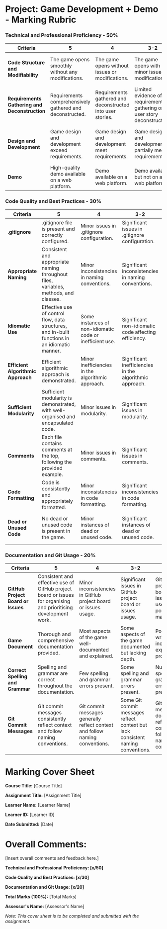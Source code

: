 # Project: Game Development + Demo - Marking Rubric

### Technical and Professional Proficiency - 50%

| **Criteria**                                  | **5**                                                         | **4**                                                      | **3-2**                                                                  | **1-0**                                                                     |
| --------------------------------------------- | ------------------------------------------------------------- | ---------------------------------------------------------- | ------------------------------------------------------------------------ | --------------------------------------------------------------------------- |
| **Code Structure and Modifiability**          | The game opens smoothly without any modifications.     | The game opens without issues or modifications.     | The game opens with minor issues or modifications.                | The game fails to open or requires significant modifications.        |
| **Requirements Gathering and Deconstruction** | Requirements comprehensively gathered and deconstructed.      | Requirements gathered and deconstructed into user stories. | Limited evidence of requirements gathering or user story deconstruction. | No evidence of requirements gathering or user story deconstruction.         |
| **Design and Development**                    | Game design and development exceed requirements.       | Game design and development meet requirements.      | Game design and development partially meet requirements.          | Game design and development significantly deviate from requirements. |
| **Demo**                                      | High-quality demo available on a web platform.                       | Demo available on a web platform.                                | Demo available but not on a web platform.                                       | No demo available or not on a web platform.                                     |

### Code Quality and Best Practices - 30%

| **Criteria**               | **5**                                                                                          | **4**                                                    | **3-2**                                                 | **1-0**                                                  |
| -------------------------- | ---------------------------------------------------------------------------------------------- | -------------------------------------------------------- | ------------------------------------------------------- | -------------------------------------------------------- |
| **.gitignore**       | .gitignore file is present and correctly configured.                         | Minor issues in .gitignore configuration.                | Significant issues in .gitignore configuration.         | Missing or incorrect .gitignore file.                    |
| **Appropriate Naming**     | Consistent and appropriate naming throughout files, variables, methods, and classes.           | Minor inconsistencies in naming conventions.             | Significant inconsistencies in naming conventions.      | Naming conventions are not followed.                     |
| **Idiomatic Use**          | Effective use of control flow, data structures, and in-built functions in an idiomatic manner. | Some instances of non-idiomatic code or inefficient use. | Significant non-idiomatic code affecting efficiency.    | Poor use of control flow, data structures, or functions. |
| **Efficient Algorithmic Approach** | Efficient algorithmic approach is demonstrated.                                                | Minor inefficiencies in the algorithmic approach.        | Significant inefficiencies in the algorithmic approach. | Poor or non-efficient algorithmic approach.              |
| **Sufficient Modularity**             | Sufficient modularity is demonstrated, with well-organised and encapsulated code.              | Minor issues in modularity.                              | Significant issues in modularity.                       | Lack of modularity, code is not well-organised.          |
| **Comments**               | Each file contains comments at the top, following the provided example.                        | Minor issues in comments.                                | Significant issues in comments.                         | Missing or incorrect comments.                           |
| **Code Formatting**        | Code is consistently and appropriately formatted.                                              | Minor inconsistencies in code formatting.                | Significant inconsistencies in code formatting.         | Poor or non-consistent code formatting.                  |
| **Dead or Unused Code**    | No dead or unused code is present in the game.                                          | Minor instances of dead or unused code.                  | Significant instances of dead or unused code.           | Widespread presence of dead or unused code.              |

### Documentation and Git Usage - 20%

| **Criteria**                        | **5**                                                                         | **4**                                                                     | **3-2**                                                                         | **1-0**                                                                         |
| ----------------------------------- | ----------------------------------------------------------------------------- | ------------------------------------------------------------------------- | ------------------------------------------------------------------------------- | ------------------------------------------------------------------------------- |
| **GitHub Project Board or Issues**                    | Consistent and effective use of GitHub project board or issues for organising and prioritising development work. | Minor inconsistencies in GitHub project board or issues usage. | Significant issues in GitHub project board or issues usage.   | GitHub project board or issues is not used or poorly maintained. |
| **Game Document**                   | Thorough and comprehensive documentation provided.                           | Most aspects of the game well-documented and explained.                   | Some aspects of the game documented but lacking depth.                          | Poorly written or incomplete explanation provided.                              |
| **Correct Spelling and Grammar**    | Spelling and grammar are correct throughout the documentation.               | Few spelling and grammar errors present.                                  | Some spelling and grammar errors present.                                      | Numerous spelling and grammar errors present.                                  |
| **Git Commit Messages**             | Git commit messages consistently reflect context and follow naming conventions. | Git commit messages generally reflect context and follow naming conventions. | Some Git commit messages reflect context but lack consistent naming conventions. | Git commit messages do not reflect context or follow naming conventions.       |
      

# Marking Cover Sheet

**Course Title:** [Course Title]

**Assignment Title:** [Assignment Title]

**Learner Name:** [Learner Name]

**Learner ID:** [Learner ID]

**Date Submitted:** [Date]

# Overall Comments:

[Insert overall comments and feedback here.]

**Technical and Professional Proficiency: [x/50]**

**Code Quality and Best Practices: [x/30]**

**Documentation and Git Usage: [x/20]**

**Total Marks (100%):** [Total Marks]

**Assessor's Name:** [Assessor's Name]

_Note: This cover sheet is to be completed and submitted with the assignment._
